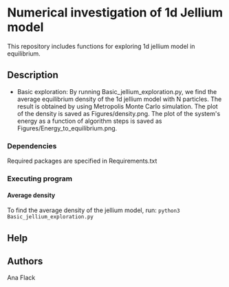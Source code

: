 # Numerical investigation of 1d Jellium model

This repository includes functions for exploring 1d jellium model in equilibrium. 

## Description
* Basic exploration:
    By running Basic_jellium_exploration.py, we find the average equilibrium density of the 1d jellium model with N particles. The result is obtained by using Metropolis Monte Carlo simulation.
    The plot of the density is saved as Figures/density.png.
    The plot of the system's energy as a function of algorithm steps is saved as Figures/Energy_to_equilibrium.png.

### Dependencies
Required packages are specified in Requirements.txt

### Executing program

#### Average density 
To find the average density of the jellium model, run:
```python3 Basic_jellium_exploration.py```

## Help


## Authors

Ana Flack

